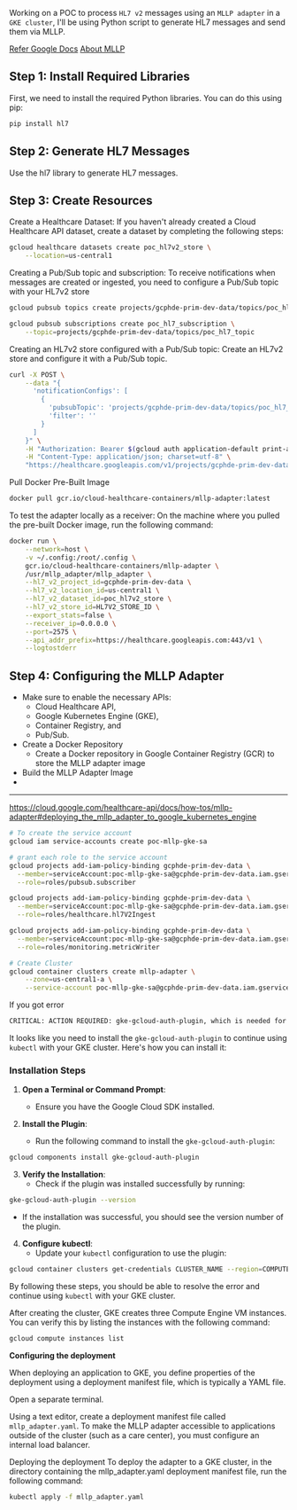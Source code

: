 Working on a POC to process `HL7 v2` messages using an `MLLP adapter` in a `GKE cluster`, I'll be using Python script to generate HL7 messages and send them via MLLP. 

[Refer Google Docs](https://cloud.google.com/healthcare-api/docs/how-tos/mllp-adapter)
[About MLLP](https://cloud.google.com/healthcare-api/docs/concepts/hl7v2#mllp_and_the_google_cloud_platform_mllp_adapter)



## Step 1: Install Required Libraries
First, we need to install the required Python libraries. You can do this using pip:

```bash
pip install hl7
```

## Step 2: Generate HL7 Messages
Use the hl7 library to generate HL7 messages.

<!-- 
## Step 3: Send HL7 Messages via Socket
Use the following code to send the HL7 message to an MLLP server:

Ensure you have an MLLP server running on `localhost` at port `2575`. -->
## Step 3: Create Resources
Create a Healthcare Dataset: If you haven't already created a Cloud Healthcare API dataset, create a dataset by completing the following steps:

```bash
gcloud healthcare datasets create poc_hl7v2_store \
    --location=us-central1
```

Creating a Pub/Sub topic and subscription: To receive notifications when messages are created or ingested, you need to configure a Pub/Sub topic with your HL7v2 store

```bash
gcloud pubsub topics create projects/gcphde-prim-dev-data/topics/poc_hl7_topic

gcloud pubsub subscriptions create poc_hl7_subscription \
    --topic=projects/gcphde-prim-dev-data/topics/poc_hl7_topic
```
Creating an HL7v2 store configured with a Pub/Sub topic: Create an HL7v2 store and configure it with a Pub/Sub topic. 

```bash
curl -X POST \
    --data "{
      'notificationConfigs': [
        {
          'pubsubTopic': 'projects/gcphde-prim-dev-data/topics/poc_hl7_topic',
          'filter': ''
        }
      ]
    }" \
    -H "Authorization: Bearer $(gcloud auth application-default print-access-token)" \
    -H "Content-Type: application/json; charset=utf-8" \
    "https://healthcare.googleapis.com/v1/projects/gcphde-prim-dev-data/locations/us-central1/datasets/poc_hl7v2_store/hl7V2Stores?hl7V2StoreId=HL7V2_STORE_ID"
```

Pull Docker Pre-Built Image
```bash
docker pull gcr.io/cloud-healthcare-containers/mllp-adapter:latest
```

To test the adapter locally as a receiver: On the machine where you pulled the pre-built Docker image, run the following command:

```bash
docker run \
    --network=host \
    -v ~/.config:/root/.config \
    gcr.io/cloud-healthcare-containers/mllp-adapter \
    /usr/mllp_adapter/mllp_adapter \
    --hl7_v2_project_id=gcphde-prim-dev-data \
    --hl7_v2_location_id=us-central1 \
    --hl7_v2_dataset_id=poc_hl7v2_store \
    --hl7_v2_store_id=HL7V2_STORE_ID \
    --export_stats=false \
    --receiver_ip=0.0.0.0 \
    --port=2575 \
    --api_addr_prefix=https://healthcare.googleapis.com:443/v1 \
    --logtostderr
```


## Step 4: Configuring the MLLP Adapter
* Make sure to enable the necessary APIs: 
    * Cloud Healthcare API, 
    * Google Kubernetes Engine (GKE), 
    * Container Registry, and 
    * Pub/Sub.
* Create a Docker Repository
  * Create a Docker repository in Google Container Registry (GCR) to store the MLLP adapter image
* Build the MLLP Adapter Image
* 



------------------------

https://cloud.google.com/healthcare-api/docs/how-tos/mllp-adapter#deploying_the_mllp_adapter_to_google_kubernetes_engine 

```bash
# To create the service account
gcloud iam service-accounts create poc-mllp-gke-sa

# grant each role to the service account
gcloud projects add-iam-policy-binding gcphde-prim-dev-data \
  --member=serviceAccount:poc-mllp-gke-sa@gcphde-prim-dev-data.iam.gserviceaccount.com \
  --role=roles/pubsub.subscriber

gcloud projects add-iam-policy-binding gcphde-prim-dev-data \
  --member=serviceAccount:poc-mllp-gke-sa@gcphde-prim-dev-data.iam.gserviceaccount.com \
  --role=roles/healthcare.hl7V2Ingest

gcloud projects add-iam-policy-binding gcphde-prim-dev-data \
  --member=serviceAccount:poc-mllp-gke-sa@gcphde-prim-dev-data.iam.gserviceaccount.com \
  --role=roles/monitoring.metricWriter

# Create Cluster
gcloud container clusters create mllp-adapter \
    --zone=us-central1-a \
    --service-account poc-mllp-gke-sa@gcphde-prim-dev-data.iam.gserviceaccount.com

```

If you got error 
```bash
CRITICAL: ACTION REQUIRED: gke-gcloud-auth-plugin, which is needed for continued use of kubectl, was not found or is not executable. Install gke-gcloud-auth-plugin for use with kubectl by following https://cloud.google.com/kubernetes-engine/docs/how-to/cluster-access-for-kubectl#install_plugin
```
It looks like you need to install the `gke-gcloud-auth-plugin` to continue using `kubectl` with your GKE cluster. Here's how you can install it:

### Installation Steps

1. **Open a Terminal or Command Prompt**:
   - Ensure you have the Google Cloud SDK installed.

2. **Install the Plugin**:
   - Run the following command to install the `gke-gcloud-auth-plugin`:
```sh
gcloud components install gke-gcloud-auth-plugin
```

3. **Verify the Installation**:
   - Check if the plugin was installed successfully by running:
```sh
gke-gcloud-auth-plugin --version
```
   - If the installation was successful, you should see the version number of the plugin.

4. **Configure kubectl**:
   - Update your `kubectl` configuration to use the plugin:
```sh
gcloud container clusters get-credentials CLUSTER_NAME --region=COMPUTE_REGION
```

By following these steps, you should be able to resolve the error and continue using `kubectl` with your GKE cluster.



After creating the cluster, GKE creates three Compute Engine VM instances. You can verify this by listing the instances with the following command:

```bash
gcloud compute instances list
```

**Configuring the deployment**

When deploying an application to GKE, you define properties of the deployment using a deployment manifest file, which is typically a YAML file. 

Open a separate terminal.

Using a text editor, create a deployment manifest file called `mllp_adapter.yaml`.
To make the MLLP adapter accessible to applications outside of the cluster (such as a care center), you must configure an internal load balancer.

Deploying the deployment
To deploy the adapter to a GKE cluster, in the directory containing the mllp_adapter.yaml deployment manifest file, run the following command:

```bash
kubectl apply -f mllp_adapter.yaml
```
